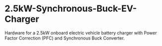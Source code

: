 # 2.5kW-Synchronous-Buck-EV-Charger
Hardware for a 2.5kW onboard electric vehicle battery charger with Power Factor Correction (PFC) and Synchronous Buck Converter.
